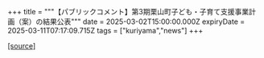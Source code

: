 +++
title = """【パブリックコメント】第3期栗山町子ども・子育て支援事業計画（案）の結果公表"""
date = 2025-03-02T15:00:00.000Z
expiryDate = 2025-03-11T07:17:09.715Z
tags = ["kuriyama","news"]
+++


[[source]](https://www.town.kuriyama.hokkaido.jp/soshiki/39/30464.html)
